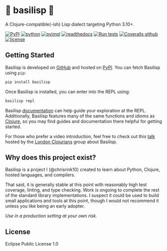 # 🐍 basilisp 🐍

A Clojure-compatible(-ish) Lisp dialect targeting Python 3.10+.

[![PyPI](https://img.shields.io/pypi/v/basilisp.svg?style=flat-square)](https://pypi.org/project/basilisp/) [![python](https://img.shields.io/pypi/pyversions/basilisp.svg?style=flat-square)](https://pypi.org/project/basilisp/) [![pyimpl](https://img.shields.io/pypi/implementation/basilisp.svg?style=flat-square)](https://pypi.org/project/basilisp/) [![readthedocs](https://img.shields.io/readthedocs/basilisp.svg?style=flat-square)](https://basilisp.readthedocs.io/) [![Run tests](https://github.com/basilisp-lang/basilisp/actions/workflows/run-tests.yml/badge.svg?branch=main)](https://github.com/basilisp-lang/basilisp/actions/workflows/run-tests.yml) [![Coveralls github](https://img.shields.io/coveralls/github/basilisp-lang/basilisp.svg?style=flat-square)](https://coveralls.io/github/basilisp-lang/basilisp) [![license](https://img.shields.io/github/license/basilisp-lang/basilisp.svg?style=flat-square)](https://github.com/basilisp-lang/basilisp/blob/master/LICENSE)

## Getting Started

Basilisp is developed on [GitHub](https://github.com/basilisp-lang/basilisp) and
hosted on [PyPI](https://pypi.python.org/pypi/basilisp). You can fetch Basilisp
using `pip`:

```bash
pip install basilisp
```

Once Basilisp is installed, you can enter into the REPL using:

```bash
basilisp repl
```

Basilisp [documentation](https://basilisp.readthedocs.io) can help guide your
exploration at the REPL. Additionally, Basilisp features many of the same functions
and idioms as [Clojure](https://clojure.org/), so you may find guides and
documentation there helpful for getting started.

For those who prefer a video introduction, feel free to check out this
[talk](https://youtu.be/ruGRHYpq448?si=0jr2a6uWlq6Vi2_k) hosted by the
[London Clojurians](https://www.meetup.com/london-clojurians/) group about Basilisp.

## Why does this project exist?

Basilisp is a project I (@chrisrink10) created to learn about Python, Clojure,
hosted  languages, and compilers.

That said, it is generally stable at this point with reasonably high test
coverage, linting, and type checking. Work is ongoing to complete the rest of the
standard library implementations. I suspect it could be used to build small
applications and tools at this point, though I would not recommend it unless you
like being an early adopter.

_Use in a production setting at your own risk._

## License

Eclipse Public License 1.0
